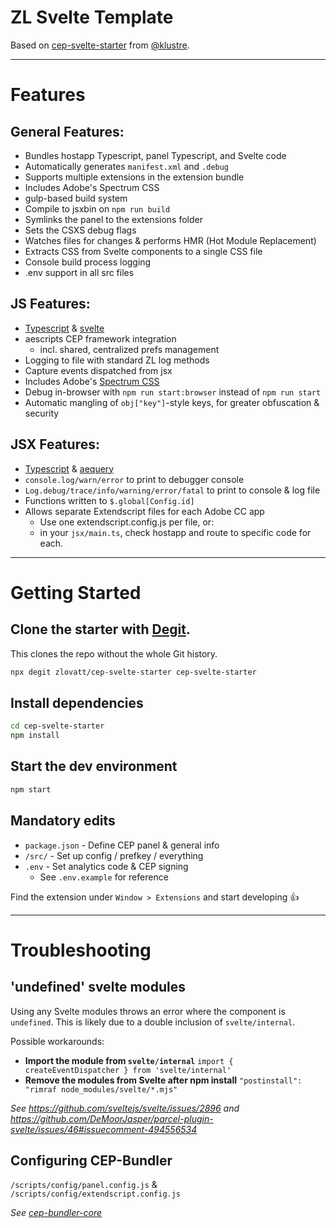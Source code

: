 # ZL Svelte Template

Based on [cep-svelte-starter](https://github.com/Klustre/cep-svelte-starter) from [@klustre](https://github.com/Klustre).

---

# Features

## General Features:

- Bundles hostapp Typescript, panel Typescript, and Svelte code
- Automatically generates `manifest.xml` and `.debug`
- Supports multiple extensions in the extension bundle
- Includes Adobe's Spectrum CSS
- gulp-based build system
- Compile to jsxbin on `npm run build`
- Symlinks the panel to the extensions folder
- Sets the CSXS debug flags
- Watches files for changes & performs HMR (Hot Module Replacement)
- Extracts CSS from Svelte components to a single CSS file
- Console build process logging
- .env support in all src files

## JS Features:

- [Typescript](https://www.typescriptlang.org/docs) & [svelte](https://svelte.dev/docs)
- aescripts CEP framework integration
  - incl. shared, centralized prefs management
- Logging to file with standard ZL log methods
- Capture events dispatched from jsx
- Includes Adobe's [Spectrum CSS](https://github.com/adobe/spectrum-css)
- Debug in-browser with `npm run start:browser` instead of `npm run start`
- Automatic mangling of `obj["key"]`-style keys, for greater obfuscation & security

## JSX Features:

- [Typescript](https://www.typescriptlang.org/docs) & [aequery](https://www.npmjs.com/package/aequery)
- `console.log/warn/error` to print to debugger console
- `Log.debug/trace/info/warning/error/fatal` to print to console & log file
- Functions written to `$.global[Config.id]`
- Allows separate Extendscript files for each Adobe CC app
  - Use one extendscript.config.js per file, or:
  - in your `jsx/main.ts`, check hostapp and route to specific code for each.

---

# Getting Started

## Clone the starter with [Degit](https://github.com/Rich-Harris/degit).

This clones the repo without the whole Git history.

```bash
npx degit zlovatt/cep-svelte-starter cep-svelte-starter
```

## Install dependencies

```bash
cd cep-svelte-starter
npm install
```

## Start the dev environment

```bash
npm start
```

## Mandatory edits

- `package.json` - Define CEP panel & general info
- `/src/` - Set up config / prefkey / everything
- `.env` - Set analytics code & CEP signing
  - See `.env.example` for reference

Find the extension under `Window > Extensions` and start developing 👍

---

# Troubleshooting

## 'undefined' svelte modules

Using any Svelte modules throws an error where the component is `undefined`. This is likely due to a double inclusion of `svelte/internal`.

Possible workarounds:

- **Import the module from `svelte/internal`**
  `import { createEventDispatcher } from 'svelte/internal'`
- **Remove the modules from Svelte after npm install**
  `"postinstall": "rimraf node_modules/svelte/*.mjs"`

_See https://github.com/sveltejs/svelte/issues/2896 and https://github.com/DeMoorJasper/parcel-plugin-svelte/issues/46#issuecomment-494556534_

## Configuring CEP-Bundler

`/scripts/config/panel.config.js` & `/scripts/config/extendscript.config.js`

_See [cep-bundler-core](https://github.com/adobe-extension-tools/cep-bundler-core)_
